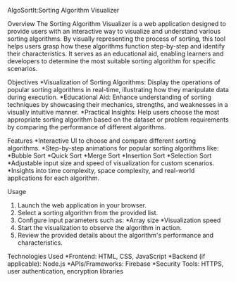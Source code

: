 AlgoSortIt:Sorting Algorithm Visualizer

Overview
The Sorting Algorithm Visualizer is a web application designed to provide users with an interactive way to visualize and understand various sorting algorithms. By visually representing the process of sorting, this tool helps users grasp how these algorithms function step-by-step and identify their characteristics. It serves as an educational aid, enabling learners and developers to determine the most suitable sorting algorithm for specific scenarios.

Objectives
*Visualization of Sorting Algorithms: Display the operations of popular sorting algorithms in real-time, illustrating how they manipulate data during execution.
*Educational Aid: Enhance understanding of sorting techniques by showcasing their mechanics, strengths, and weaknesses in a visually intuitive manner.
*Practical Insights: Help users choose the most appropriate sorting algorithm based on the dataset or problem requirements by comparing the performance of different algorithms.

Features
*Interactive UI to choose and compare different sorting algorithms.
*Step-by-step animations for popular sorting algorithms like:
  *Bubble Sort
  *Quick Sort
  *Merge Sort
  *Insertion Sort
  *Selection Sort
*Adjustable input size and speed of visualization for custom scenarios.
*Insights into time complexity, space complexity, and real-world applications for each algorithm.

Usage
1. Launch the web application in your browser.
2. Select a sorting algorithm from the provided list.
3. Configure input parameters such as:
    *Array size
    *Visualization speed
4. Start the visualization to observe the algorithm in action.
5. Review the provided details about the algorithm's performance and characteristics.

Technologies Used
*Frontend: HTML, CSS, JavaScript 
*Backend (if applicable): Node.js
*APIs/Frameworks: Firebase
*Security Tools: HTTPS, user authentication, encryption libraries
